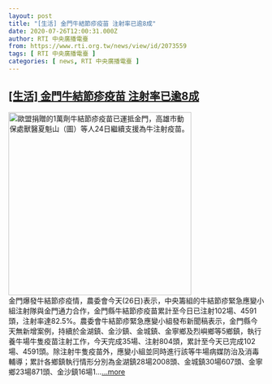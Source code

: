 ```yaml
---
layout: post
title: "[生活] 金門牛結節疹疫苗 注射率已逾8成"
date: 2020-07-26T12:00:31.000Z
author: RTI 中央廣播電臺
from: https://www.rti.org.tw/news/view/id/2073559
tags: [ RTI 中央廣播電臺 ]
categories: [ news, RTI 中央廣播電臺 ]
---
```

<!--1595764831000-->
[[生活] 金門牛結節疹疫苗 注射率已逾8成](https://www.rti.org.tw/news/view/id/2073559)
------

<div>
<img src="https://static.rti.org.tw/assets/thumbnails/2020/07/24/20200724000096M.jpg" width="360" alt="歐盟捐贈的1萬劑牛結節疹疫苗已運抵金門，高雄市動保處獸醫夏魁山（圖）等人24日繼續支援為牛注射疫苗。" title="歐盟捐贈的1萬劑牛結節疹疫苗已運抵金門，高雄市動保處獸醫夏魁山（圖）等人24日繼續支援為牛注射疫苗。"><br>金門爆發牛結節疹疫情，農委會今天(26日)表示，中央籌組的牛結節疹緊急應變小組注射隊與金門通力合作，金門縣牛結節疹疫苗累計至今日已注射102場、4591頭，注射率達82.5%。農委會牛結節疹緊急應變小組發布新聞稿表示，金門縣今天無新增案例，持續於金湖鎮、金沙鎮、金城鎮、金寧鄉及烈嶼鄉等5鄉鎮，執行養牛場牛隻疫苗注射工作，今天完成35場、注射804頭，累計至今天已完成102場、4591頭。除注射牛隻疫苗外，應變小組並同時進行該等牛場病媒防治及消毒輔導；累計各鄉鎮執行情形分別為金湖鎮28場2008頭、金城鎮30場607頭、金寧鄉23場871頭、金沙鎮16場1...<a target="_blank" href="https://www.rti.org.tw/news/view/id/2073559">...more</a>
</div>
